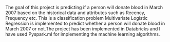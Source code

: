 The goal of this project is predicting if a person will donate blood in March 2007 based on the historical data and attributes such as Recency, Frequency etc. This is a classification problem Multivariate Logistic Regression is implemented to predict whether a person will donate blood in March 2007 or not.The project has been implemented in Databricks and I have used Pyspark.ml for implementing the machine learning algorithms.
